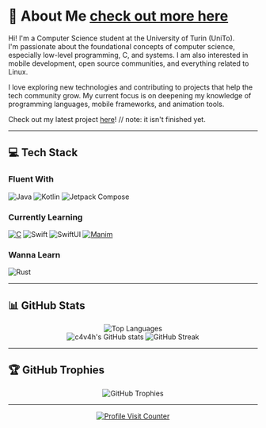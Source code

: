 # 💫 About Me [check out more here](https://github.com/C4V4H)

Hi! I'm a Computer Science student at the University of Turin (UniTo).  
I'm passionate about the foundational concepts of computer science, especially low-level programming, C, and systems. I am also interested in mobile development, open source communities, and everything related to Linux.

I love exploring new technologies and contributing to projects that help the tech community grow. My current focus is on deepening my knowledge of programming languages, mobile frameworks, and animation tools.

Check out my latest project [here](/dist)! // note: it isn't finished yet.

---

## 💻 Tech Stack

### Fluent With  
![Java](https://img.shields.io/badge/java-%23ED8B00.svg?style=for-the-badge&logo=openjdk&logoColor=white)
![Kotlin](https://img.shields.io/badge/kotlin-%237F52FF.svg?style=for-the-badge&logo=kotlin&logoColor=white)
![Jetpack Compose](https://img.shields.io/badge/jetpack%20compose-%23007b83.svg?style=for-the-badge&logo=jetpackcompose&logoColor=white)

### Currently Learning  
[![C](https://img.shields.io/badge/c-%2300599C.svg?style=for-the-badge&logo=c&logoColor=white)](https://github.com/eliorodr2104/RISC-V-Emulator)
![Swift](https://img.shields.io/badge/swift-F54A2A?style=for-the-badge&logo=swift&logoColor=white)
![SwiftUI](https://img.shields.io/badge/swiftui-%23373737.svg?style=for-the-badge&logo=swift&logoColor=white)
[![Manim](https://img.shields.io/badge/manim-%2337B7E6.svg?style=for-the-badge&logo=python&logoColor=white)](https://github.com/C4V4H/ManimAnimations)

### Wanna Learn  
![Rust](https://img.shields.io/badge/rust-%23000000.svg?style=for-the-badge&logo=rust&logoColor=white)

---

## 📊 GitHub Stats

<p align="center">
  <img src="https://github-readme-stats.vercel.app/api/top-langs/?username=c4v4h&theme=dark&hide_border=true&include_all_commits=false&count_private=false&layout=compact" alt="Top Languages" />
  <br>
  <img src="https://github-readme-stats.vercel.app/api?username=c4v4h&theme=dark&hide_border=true&include_all_commits=false&count_private=false" alt="c4v4h's GitHub stats" />
  <img src="https://github-readme-streak-stats.herokuapp.com/?user=c4v4h&theme=dark&hide_border=true" alt="GitHub Streak" />
</p>

---

## 🏆 GitHub Trophies

<p align="center">
  <img src="https://github-profile-trophy.vercel.app/?username=c4v4h&theme=radical&no-frame=true&no-bg=true&margin-w=4" alt="GitHub Trophies" />
</p>

---

<p align="center">
  <a href="https://visitcount.itsvg.in">
    <img src="https://visitcount.itsvg.in/api?id=c4v4h&icon=5&color=6" alt="Profile Visit Counter"/>
  </a>
</p>
